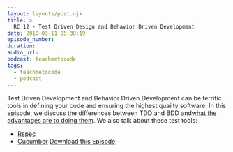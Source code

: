 ```yaml
---
layout: layouts/post.njk
title: >
  RC 12 - Test Driven Design and Behavior Driven Development
date: 2010-03-11 05:38:19
episode_number:
duration:
audio_url:
podcast: teachmetocode
tags:
  - teachmetocode
  - podcast
---
```


Test Driven Development and Behavior Driven Development can be terrific tools in defining your code and ensuring the highest quailty software. In this episode, we discuss the differences between TDD and BDD and[what the advantages are to doing them](https://charlesmaxwood.com/5-reasons-to-do-test-driven-or-behavior-driven-development/). We also talk about these test tools:

- [Rspec](https://rspec.info)
- [Cucumber](https://cukes.info)
  [Download this Episode](https://media.libsyn.com/media/charlesmaxwood/Rails_Coach_12_Test_Driven_Design_and_Behavior_Driven_Development.mp3)
